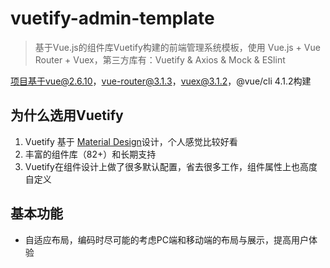 # vuetify-admin-template

> 基于Vue.js的组件库Vuetify构建的前端管理系统模板，使用 Vue.js + Vue Router + Vuex，第三方库有：Vuetify & Axios & Mock & ESlint

项目基于vue@2.6.10，vue-router@3.1.3，vuex@3.1.2，@vue/cli 4.1.2构建

## 为什么选用Vuetify

1. Vuetify 基于 [Material Design](https://material.io/guidelines/)设计，个人感觉比较好看
2. 丰富的组件库（82+）和长期支持
3. Vuetify在组件设计上做了很多默认配置，省去很多工作，组件属性上也高度自定义

## 基本功能

- 自适应布局，编码时尽可能的考虑PC端和移动端的布局与展示，提高用户体验